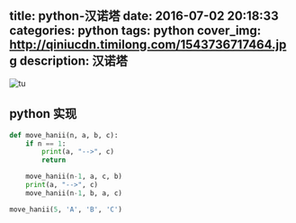 title: python-汉诺塔
date: 2016-07-02 20:18:33
categories: python
tags: python
cover_img: http://qiniucdn.timilong.com/1543736717464.jpg
description: 汉诺塔
---

![tu](http://qiniucdn.timilong.com/1543736717464.jpg)

## python 实现
```python
def move_hanii(n, a, b, c):
    if n == 1:
        print(a, "-->", c)
        return

    move_hanii(n-1, a, c, b)
    print(a, "-->", c)
    move_hanii(n-1, b, a, c)

move_hanii(5, 'A', 'B', 'C')
```
